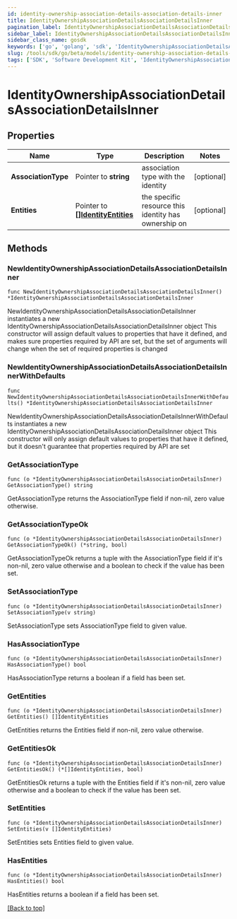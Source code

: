 ```yaml
---
id: identity-ownership-association-details-association-details-inner
title: IdentityOwnershipAssociationDetailsAssociationDetailsInner
pagination_label: IdentityOwnershipAssociationDetailsAssociationDetailsInner
sidebar_label: IdentityOwnershipAssociationDetailsAssociationDetailsInner
sidebar_class_name: gosdk
keywords: ['go', 'golang', 'sdk', 'IdentityOwnershipAssociationDetailsAssociationDetailsInner'] 
slug: /tools/sdk/go/beta/models/identity-ownership-association-details-association-details-inner
tags: ['SDK', 'Software Development Kit', 'IdentityOwnershipAssociationDetailsAssociationDetailsInner']
---
```


# IdentityOwnershipAssociationDetailsAssociationDetailsInner

## Properties

Name | Type | Description | Notes
------------ | ------------- | ------------- | -------------
**AssociationType** |  Pointer to **string** | association type with the identity | [optional] 
**Entities** |  Pointer to [**[]IdentityEntities**](identity-entities) | the specific resource this identity has ownership on | [optional] 

## Methods

### NewIdentityOwnershipAssociationDetailsAssociationDetailsInner

`func NewIdentityOwnershipAssociationDetailsAssociationDetailsInner() *IdentityOwnershipAssociationDetailsAssociationDetailsInner`

NewIdentityOwnershipAssociationDetailsAssociationDetailsInner instantiates a new IdentityOwnershipAssociationDetailsAssociationDetailsInner object
This constructor will assign default values to properties that have it defined,
and makes sure properties required by API are set, but the set of arguments
will change when the set of required properties is changed

### NewIdentityOwnershipAssociationDetailsAssociationDetailsInnerWithDefaults

`func NewIdentityOwnershipAssociationDetailsAssociationDetailsInnerWithDefaults() *IdentityOwnershipAssociationDetailsAssociationDetailsInner`

NewIdentityOwnershipAssociationDetailsAssociationDetailsInnerWithDefaults instantiates a new IdentityOwnershipAssociationDetailsAssociationDetailsInner object
This constructor will only assign default values to properties that have it defined,
but it doesn't guarantee that properties required by API are set

### GetAssociationType

`func (o *IdentityOwnershipAssociationDetailsAssociationDetailsInner) GetAssociationType() string`

GetAssociationType returns the AssociationType field if non-nil, zero value otherwise.

### GetAssociationTypeOk

`func (o *IdentityOwnershipAssociationDetailsAssociationDetailsInner) GetAssociationTypeOk() (*string, bool)`

GetAssociationTypeOk returns a tuple with the AssociationType field if it's non-nil, zero value otherwise
and a boolean to check if the value has been set.

### SetAssociationType

`func (o *IdentityOwnershipAssociationDetailsAssociationDetailsInner) SetAssociationType(v string)`

SetAssociationType sets AssociationType field to given value.

### HasAssociationType

`func (o *IdentityOwnershipAssociationDetailsAssociationDetailsInner) HasAssociationType() bool`

HasAssociationType returns a boolean if a field has been set.

### GetEntities

`func (o *IdentityOwnershipAssociationDetailsAssociationDetailsInner) GetEntities() []IdentityEntities`

GetEntities returns the Entities field if non-nil, zero value otherwise.

### GetEntitiesOk

`func (o *IdentityOwnershipAssociationDetailsAssociationDetailsInner) GetEntitiesOk() (*[]IdentityEntities, bool)`

GetEntitiesOk returns a tuple with the Entities field if it's non-nil, zero value otherwise
and a boolean to check if the value has been set.

### SetEntities

`func (o *IdentityOwnershipAssociationDetailsAssociationDetailsInner) SetEntities(v []IdentityEntities)`

SetEntities sets Entities field to given value.

### HasEntities

`func (o *IdentityOwnershipAssociationDetailsAssociationDetailsInner) HasEntities() bool`

HasEntities returns a boolean if a field has been set.


[[Back to top]](#) 



